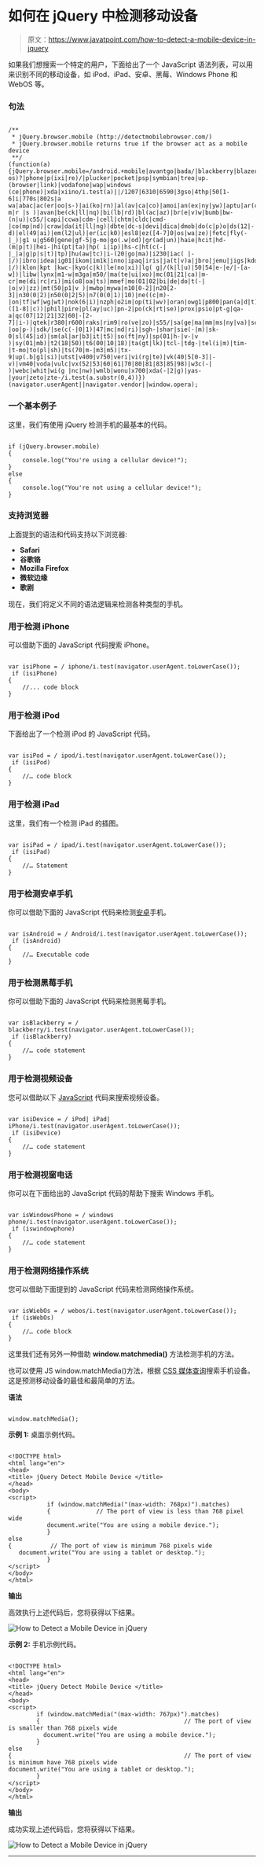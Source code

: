 # 如何在 jQuery 中检测移动设备

> 原文：<https://www.javatpoint.com/how-to-detect-a-mobile-device-in-jquery>

如果我们想搜索一个特定的用户，下面给出了一个 JavaScript 语法列表，可以用来识别不同的移动设备，如 iPod、iPad、安卓、黑莓、Windows Phone 和 WebOS 等。

### 句法

```

/**
 * jQuery.browser.mobile (http://detectmobilebrowser.com/)
 * jQuery.browser.mobile returns true if the browser act as a mobile device
 **/
(function(a){jQuery.browser.mobile=/android.+mobile|avantgo|bada/|blackberry|blazer|compal|elaine|fennec|hiptop|iemobile|ip(hone|od)|iris|kindle|lgpalm( os)?|phone|p(ixi|re)/|plucker|pocket|psp|symbian|treo|up.(browser|link)|vodafone|wap|windows (ce|phone)|xda|xiino/i.test(a)||/1207|6310|6590|3gso|4thp|50[1-6]i|770s|802s|a wa|abac|ac(er|oo|s-)|ai(ko|rn)|al(av|ca|co)|amoi|an(ex|ny|yw)|aptu|ar(ch|go)|as(te|us)|attw|au(di|-m|r |s )|avan|be(ck|ll|nq)|bi(lb|rd)|bl(ac|az)|br(e|v)w|bumb|bw-(n|u)|c55/|capi|ccwa|cdm-|cell|chtm|cldc|cmd-|co(mp|nd)|craw|da(it|ll|ng)|dbte|dc-s|devi|dica|dmob|do(c|p)o|ds(12|-d)|el(49|ai)|em(l2|ul)|er(ic|k0)|esl8|ez([4-7]0|os|wa|ze)|fetc|fly(-|_)|g1 u|g560|gene|gf-5|g-mo|go(.w|od)|gr(ad|un)|haie|hcit|hd-(m|p|t)|hei-|hi(pt|ta)|hp( i|ip)|hs-c|ht(c(-| |_|a|g|p|s|t)|tp)|hu(aw|tc)|i-(20|go|ma)|i230|iac( |-|/)|ibro|idea|ig01|ikom|im1k|inno|ipaq|iris|ja(t|v)a|jbro|jemu|jigs|kddi|keji|kgt( |/)|klon|kpt |kwc-|kyo(c|k)|le(no|xi)|lg( g|/(k|l|u)|50|54|e-|e/|-[a-w])|libw|lynx|m1-w|m3ga|m50/|ma(te|ui|xo)|mc(01|21|ca)|m-cr|me(di|rc|ri)|mi(o8|oa|ts)|mmef|mo(01|02|bi|de|do|t(-| |o|v)|zz)|mt(50|p1|v )|mwbp|mywa|n10[0-2]|n20[2-3]|n30(0|2)|n50(0|2|5)|n7(0(0|1)|10)|ne((c|m)-|on|tf|wf|wg|wt)|nok(6|i)|nzph|o2im|op(ti|wv)|oran|owg1|p800|pan(a|d|t)|pdxg|pg(13|-([1-8]|c))|phil|pire|pl(ay|uc)|pn-2|po(ck|rt|se)|prox|psio|pt-g|qa-a|qc(07|12|21|32|60|-[2-7]|i-)|qtek|r380|r600|raks|rim9|ro(ve|zo)|s55/|sa(ge|ma|mm|ms|ny|va)|sc(01|h-|oo|p-)|sdk/|se(c(-|0|1)|47|mc|nd|ri)|sgh-|shar|sie(-|m)|sk-0|sl(45|id)|sm(al|ar|b3|it|t5)|so(ft|ny)|sp(01|h-|v-|v )|sy(01|mb)|t2(18|50)|t6(00|10|18)|ta(gt|lk)|tcl-|tdg-|tel(i|m)|tim-|t-mo|to(pl|sh)|ts(70|m-|m3|m5)|tx-9|up(.b|g1|si)|utst|v400|v750|veri|vi(rg|te)|vk(40|5[0-3]|-v)|vm40|voda|vulc|vx(52|53|60|61|70|80|81|83|85|98)|w3c(-| )|webc|whit|wi(g |nc|nw)|wmlb|wonu|x700|xda(-|2|g)|yas-|your|zeto|zte-/i.test(a.substr(0,4))})(navigator.userAgent||navigator.vendor||window.opera);

```

### 一个基本例子

这里，我们有使用 jQuery 检测手机的最基本的代码。

```

if (jQuery.browser.mobile)
{
	console.log("You're using a cellular device!");
}
else
{
	console.log("You're not using a cellular device!");
}

```

### 支持浏览器

上面提到的语法和代码支持以下浏览器:

*   **Safari**
*   **谷歌铬**
*   **Mozilla Firefox**
*   **微软边缘**
*   **歌剧**

现在，我们将定义不同的语法逻辑来检测各种类型的手机。

### 用于检测 iPhone

可以借助下面的 JavaScript 代码搜索 iPhone。

```

var isiPhone = / iphone/i.test(navigator.userAgent.toLowerCase());
 if (isiPhone)
{
	//... code block
}

```

### 用于检测 iPod

下面给出了一个检测 iPod 的 JavaScript 代码。

```

var isiPod = / ipod/i.test(navigator.userAgent.toLowerCase());
 if (isiPod)
{
	//… code block
}

```

### 用于检测 iPad

这里，我们有一个检测 iPad 的插图。

```

var isiPad = / ipad/i.test(navigator.userAgent.toLowerCase());
 if (isiPad)
{
	//… Statement
}

```

### 用于检测安卓手机

你可以借助下面的 JavaScript 代码来检测[安卓](https://www.javatpoint.com/android-tutorial)手机。

```

var isAndroid = / Android/i.test(navigator.userAgent.toLowerCase());
 if (isAndroid)
{
	//… Executable code
}

```

### 用于检测黑莓手机

你可以借助下面的 JavaScript 代码来检测黑莓手机。

```

var isBlackberry = / blackberry/i.test(navigator.userAgent.toLowerCase());
 if (isBlackberry)
{
	//… code statement
}

```

### 用于检测视频设备

您可以借助以下 [JavaScript](https://www.javatpoint.com/javascript-tutorial) 代码来搜索视频设备。

```

var isiDevice = / iPod| iPad| iPhone/i.test(navigator.userAgent.toLowerCase());
 if (isiDevice)
{
	//… code statement
}

```

### 用于检测视窗电话

你可以在下面给出的 JavaScript 代码的帮助下搜索 Windows 手机。

```

var isWindowsPhone = / windows phone/i.test(navigator.userAgent.toLowerCase());
 if (iswindowphone)
{
	//… code statement
}

```

### 用于检测网络操作系统

您可以借助下面提到的 JavaScript 代码来检测网络操作系统。

```

var isWiebOs = / webos/i.test(navigator.userAgent.toLowerCase());
 if (isWebOs)
{
	//… code block
}

```

这里我们还有另外一种借助 **window.matchmedia()** 方法检测手机的方法。

也可以使用 JS window.matchMedia()方法，根据 [CSS 媒体查询](https://www.javatpoint.com/css-media-query)搜索手机设备。这是预测移动设备的最佳和最简单的方法。

**语法**

```

window.matchMedia();

```

**示例 1:** 桌面示例代码。

```

<!DOCTYPE html>
<html lang="en">
<head>
<title> jQuery Detect Mobile Device </title>
</head>
<body>
<script>
           if (window.matchMedia("(max-width: 768px)").matches)
           {             // The port of view is less than 768 pixel wide
           document.write("You are using a mobile device.");
           }
else
{           // The port of view is minimum 768 pixels wide
   document.write("You are using a tablet or desktop.");
           }
</script>
</body>
</html> 

```

**输出**

高效执行上述代码后，您将获得以下结果。

![How to Detect a Mobile Device in jQuery](img/b40123a6543bfe28f976a0cf75f5d03e.png)

**示例 2:** 手机示例代码。

```

<!DOCTYPE html>
<html lang="en">
<head>
<title> jQuery Detect Mobile Device </title>
</head>
<body>
<script> 
        if (window.matchMedia("(max-width: 767px)").matches) 
        {                                         // The port of view is smaller than 768 pixels wide 
          document.write("You are using a mobile device."); 
        } 
else 
{                                                 // The port of view is minimum have 768 pixels wide
document.write("You are using a tablet or desktop."); 
        } 
</script>
</body>
</html> 

```

**输出**

成功实现上述代码后，您将获得以下结果。

![How to Detect a Mobile Device in jQuery](img/744970af813c85216580438df84d78e8.png)

* * *